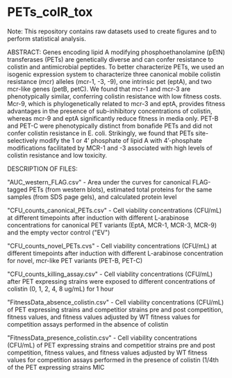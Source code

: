 # PETs_colR_tox

Note: This repository contains raw datasets used to create figures and to perform statistical analysis.

ABSTRACT: Genes encoding lipid A modifying phosphoethanolamine (pEtN) transferases (PETs) are genetically diverse and can confer resistance to colistin and antimicrobial peptides. To better characterize PETs, we used an isogenic expression system to characterize three canonical mobile colistin resistance (mcr) alleles (mcr-1, -3, -9), one intrinsic pet (eptA), and two mcr-like genes (petB, petC). We found that mcr-1 and mcr-3 are phenotypically similar, conferring colistin resistance with low fitness costs. Mcr-9, which is phylogenetically related to mcr-3 and eptA, provides fitness advantages in the presence of sub-inhibitory concentrations of colistin, whereas mcr-9 and eptA significantly reduce fitness in media only. PET-B and PET-C were phenotypically distinct from bonafide PETs and did not confer colistin resistance in E. coli. Strikingly, we found that PETs site-selectively modify the 1 or 4’ phosphate of lipid A with 4’-phosphate modifications facilitated by MCR-1 and -3 associated with high levels of colistin resistance and low toxicity.

DESCRIPTION OF FILES:

"AUC_western_FLAG.csv" - Area under the curves for canonical FLAG-tagged PETs (from western blots), estimated total proteins for the same samples (from SDS page gels), and calculated protein level

"CFU_counts_canonical_PETs.csv" - Cell viability concentrations (CFU/mL) at different timepoints after induction with different L-arabinose concentrations for canonical PET variants (EptA, MCR-1, MCR-3, MCR-9) and the empty vector control ("EV")

"CFU_counts_novel_PETs.cvs" - Cell viability concentrations (CFU/mL) at different timepoints after induction with different L-arabinose concentration for novel, mcr-like PET variants (PET-B, PET-C)

"CFU_counts_killing_assay.csv" - Cell viability concentrations (CFU/mL) after PET expressing strains were exposed to different concentrations of colistin (0, 1, 2, 4, 8 ug/mL) for 1 hour

"FitnessData_absence_colistin.csv" - Cell viability concentrations (CFU/mL) of PET expressing strains and competitior strains pre and post competition, fitness values, and fitness values adjusted by WT fitness values for competition assays performed in the absence of colistin

"FitnessData_presence_colistin.csv" - Cell viability concentrations (CFU/mL) of PET expressing strains and competitior strains pre and post competition, fitness values, and fitness values adjusted by WT fitness values for competition assays performed in the presence of colistin (1/4th of the PET expressing strains MIC
